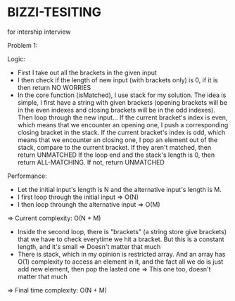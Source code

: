 # BIZZI-TESITING
for intership interview

Problem 1:

Logic: 
+ First I take out all the brackets in the given input
+ I then check if the length of new input (with brackets only) is 0, if it is then return NO WORRIES
+ In the core function (isMatched), I use stack for my solution. The idea is simple, I first have a string with given brackets (opening brackets will be in the even indexes
and closing brackets will be in the odd indexes). Then loop through the new input...
  If the current bracket's index is even, which means that we encounter an opening one, I push a corresponding closing bracket in the stack. 
  If the current bracket's index is odd, which means that we encounter an closing one, I pop an element out of the stack, compare to the current bracket. If they aren't matched,
  then return UNMATCHED
  If the loop end and the stack's length is 0, then return ALL-MATCHING. If not, return UNMATCHED

Performance:
+ Let the initial input's length is N and the alternative input's length is M.
+ I first loop through the initial input => O(N)
+ I then loop throungh the alternative input => O(M)

=> Current complexity: O(N + M)
+ Inside the second loop, there is "brackets" (a string store give brackets) that we have to check everytime we hit a bracket. But this is a constant length, and it's small => Doesn't matter that much
+ There is stack, which in my opinion is restricted array. And an array has O(1) complexity to access an element in it, and the fact all we do is just add new element, then pop the lasted one => This one too, doesn't matter that much

=> Final time complexity: O(N + M) 
